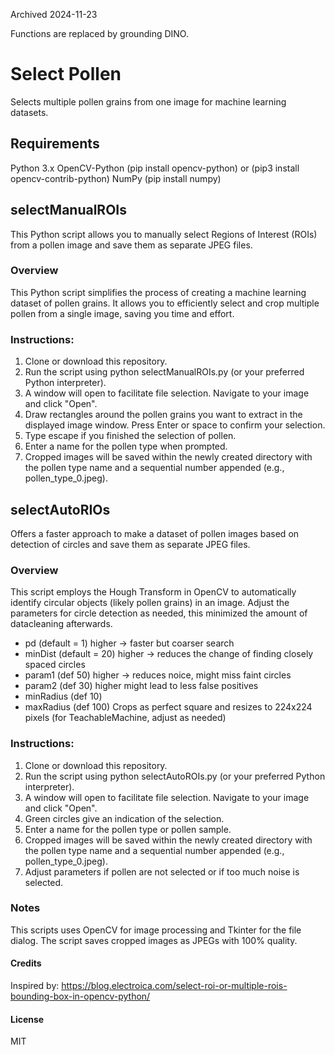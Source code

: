 Archived 2024-11-23

Functions are replaced by grounding DINO.

# Select Pollen

Selects multiple pollen grains from one image for machine learning datasets.

## Requirements
Python 3.x
OpenCV-Python (pip install opencv-python) or (pip3 install opencv-contrib-python)
NumPy (pip install numpy)

## selectManualROIs

This Python script allows you to manually select Regions of Interest (ROIs) from a pollen image and save them as separate JPEG files.

### Overview
This Python script simplifies the process of creating a machine learning dataset of pollen grains. It allows you to efficiently select and crop multiple pollen from a single image, saving you time and effort.


### Instructions:

1. Clone or download this repository.
2. Run the script using python selectManualROIs.py (or your preferred Python interpreter).
3. A window will open to facilitate file selection. Navigate to your image and click "Open".
4. Draw rectangles around the pollen grains you want to extract in the displayed image window. Press Enter or space to confirm your selection.
5. Type escape if you finished the selection of pollen.
6. Enter a name for the pollen type when prompted.
7. Cropped images will be saved within the newly created directory with the pollen type name and a sequential number appended (e.g., pollen_type_0.jpeg).


## selectAutoRIOs
Offers a faster approach to make a dataset of pollen images based on detection of circles and save them as separate JPEG files. 

### Overview
This script employs the Hough Transform in OpenCV to automatically identify circular objects (likely pollen grains) in an image. 
Adjust the parameters for circle detection as needed, this minimized the amount of datacleaning afterwards. 
- pd (default = 1) higher -> faster but coarser search
- minDist (default = 20) higher -> reduces the change of finding closely spaced circles
- param1 (def 50) higher -> reduces noice, might miss faint circles
- param2 (def 30) higher might lead to less false positives
- minRadius (def 10) 
- maxRadius (def 100)
Crops as perfect square and resizes to 224x224 pixels (for TeachableMachine, adjust as needed)

### Instructions:

1. Clone or download this repository.
2. Run the script using python selectAutoROIs.py (or your preferred Python interpreter).
3. A window will open to facilitate file selection. Navigate to your image and click "Open".
4. Green circles give an indication of the selection.
5. Enter a name for the pollen type or pollen sample.
6. Cropped images will be saved within the newly created directory with the pollen type name and a sequential number appended (e.g., pollen_type_0.jpeg).
7. Adjust parameters if pollen are not selected or if too much noise is selected.

### Notes
This scripts uses OpenCV for image processing and Tkinter for the file dialog.
The script saves cropped images as JPEGs with 100% quality.

#### Credits
Inspired by: https://blog.electroica.com/select-roi-or-multiple-rois-bounding-box-in-opencv-python/

#### License
MIT
